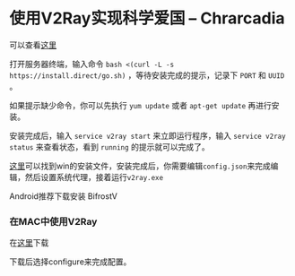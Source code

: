 # 使用V2Ray实现科学爱国 – Chrarcadia

可以查看[这里](https://www.codercto.com/a/22204.html)

打开服务器终端，输入命令 `bash <(curl -L -s https://install.direct/go.sh)` ，等待安装完成的提示，记录下  `PORT`  和  `UUID` 。

如果提示缺少命令，你可以先执行 `yum update` 或者 `apt-get update` 再进行安装。

安装完成后，输入 `service v2ray start` 来立即运行程序，输入  `service v2ray status` 来查看状态，看到 `running` 的提示就可以完成了。

[这里](https://github.com/v2ray/v2ray-core/releases)可以找到win的安装文件，安装完成后，你需要编辑`config.json`来完成编辑，然后设置系统代理，接着运行`v2ray.exe`

Android推荐下载安装 BifrostV 

### 在MAC中使用V2Ray

在[这里](https://github.com/Cenmrev/V2RayX/releases)下载

下载后选择configure来完成配置。